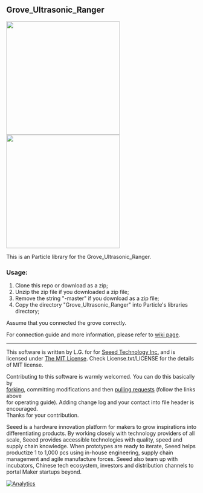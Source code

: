 Grove_Ultrasonic_Ranger
--------------------------------

<img src="https://statics3.seeedstudio.com/seeed/img/2016-09/kIyY21sbC6ct7JYzCWf1mAPs.jpg" width="300"><img src="https://statics3.seeedstudio.com/seeed/img/2016-09/8GLUR8JbFtrFzzISisBuVDey.jpg" width="300">

This is an Particle library for the Grove_Ultrasonic_Ranger.

### Usage:

1. Clone this repo or download as a zip;
2. Unzip the zip file if you downloaded a zip file;
3. Remove the string "-master" if you download as a zip file;
4. Copy the directory "Grove_Ultrasonic_Ranger" into Particle's libraries directory;


Assume that you connected the grove correctly.

For connection guide and more information, please refer to [wiki page](http://wiki.seeedstudio.com/Grove-Ultrasonic_Ranger/).


----

This software is written by L.G. for for [Seeed Technology Inc.](http://www.seeed.cc) and is licensed under [The MIT License](http://opensource.org/licenses/mit-license.php). Check License.txt/LICENSE for the details of MIT license.<br>

Contributing to this software is warmly welcomed. You can do this basically by<br>
[forking](https://help.github.com/articles/fork-a-repo), committing modifications and then [pulling requests](https://help.github.com/articles/using-pull-requests) (follow the links above<br>
for operating guide). Adding change log and your contact into file header is encouraged.<br>
Thanks for your contribution.

Seeed is a hardware innovation platform for makers to grow inspirations into differentiating products. By working closely with technology providers of all scale, Seeed provides accessible technologies with quality, speed and supply chain knowledge. When prototypes are ready to iterate, Seeed helps productize 1 to 1,000 pcs using in-house engineering, supply chain management and agile manufacture forces. Seeed also team up with incubators, Chinese tech ecosystem, investors and distribution channels to portal Maker startups beyond.


[![Analytics](https://ga-beacon.appspot.com/UA-46589105-3/Grove_Ultrasonic_Ranger)](https://github.com/igrigorik/ga-beacon)
